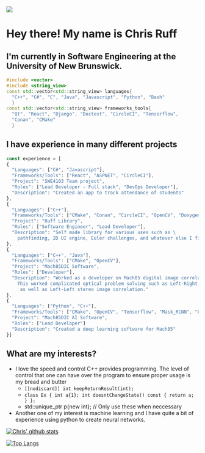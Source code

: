 <img src="https://media.giphy.com/media/ii7R0hFjKIS4poVDrk/giphy.gif">

# Hey there! My name is Chris Ruff #
## I'm currently in Software Engineering at the University of New Brunswick. ##
```cpp
#include <vector> 
#include <string_view>
const std::vector<std::string_view> languages{
  "C++", "C#", "C", "Java", "Javascript", "Python", "Bash"
  }
const std::vector<std::string_view> frameworks_tools{
  "Qt", "React", "Django", "Doctest", "CircleCI", "Tensorflow",
  "Conan", "CMake"
  }
```
## I have experience in many different projects ##
```javascript
const experience = [
{
  "Languages": ["C#", "Javascript"],
  "Frameworks/Tools": ["React", "ASPNET", "CircleCI"],
  "Project": "SWE4103 Team project",
  "Roles": ["Lead Developer - Full stack", "DevOps Developer"],
  "Description": "Created an app to track attendance of students"
},
{
  "Languages": ["C++"],
  "Frameworks/Tools": ["CMake", "Conan", "CircleCI", "OpenCV", "Doxygen", "Doctest"],
  "Project": "Ruff Library",
  "Roles": ["Software Engineer", "Lead Developer"],
  "Description": "Self made library for various uses such as \
    pathfinding, 2D UI engine, Euler challenges, and whatever else I find interesting"
},
{
  "Languages": ["C++", "Java"],
  "Frameworks/Tools": ["CMake", "OpenCV"],
  "Project": "Mach85DIC Software",
  "Roles": ["Developer"],
  "Description": "Worked as a developer on Mach85 digital image correlation software. \
    This worked complicated optical problem solving such as Left-Right stereo image correlation \
     as well as Left-Left stereo image correlation."
},
{
  "Languages": ["Python", "C++"],
  "Frameworks/Tools": ["CMake", "OpenCV", "Tensorflow", "Mask_RCNN", "CVAT"],
  "Project": "Mach85DIC AI Software",
  "Roles": ["Lead Developer"]
  "Description": "Created a deep learning software for Mach85"
}]
```

## What are my interests? ##
* I love the speed and control C++ provides programming. The level of control that one can have over the program to ensure proper usage is my bread and butter
  * `[[nodiscard]] int keepReturnResult(int);`
  * `class Ex { int a{1}; int doesntChangeState() const { return a; } };` 
  * std::unique_ptr<int> p{new int}; // Only use these when neccessary
* Another one of my interest is machine learning and I have quite a bit of experience using python to create neural networks.
  
  
[![Chris' github stats](https://github-readme-stats.vercel.app/api?username=ChrisRuff)](https://github.com/anuraghazra/github-readme-stats)


[![Top Langs](https://github-readme-stats.vercel.app/api/top-langs/?username=ChrisRuff)](https://github.com/anuraghazra/github-readme-stats)

